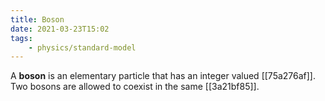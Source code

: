 ```yaml
---
title: Boson
date: 2021-03-23T15:02
tags:
    - physics/standard-model
---
```


A **boson** is an elementary particle that has an integer valued [[75a276af]]. Two bosons are allowed to coexist in the same [[3a21bf85]].
